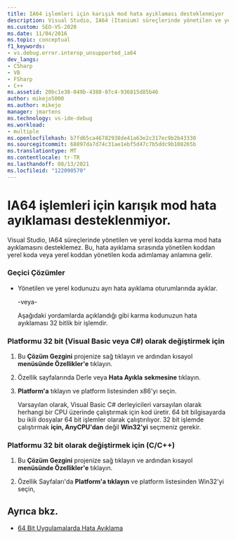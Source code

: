 ```yaml
---
title: IA64 işlemleri için karışık mod hata ayıklaması desteklenmiyor
description: Visual Studio, IA64 (Itanium) süreçlerinde yönetilen ve yerel kodda karma mod hata ayıklamasını desteklemez. Geçici çözümler için bu makaleye bakın.
ms.custom: SEO-VS-2020
ms.date: 11/04/2016
ms.topic: conceptual
f1_keywords:
- vs.debug.error.interop_unsupported_ia64
dev_langs:
- CSharp
- VB
- FSharp
- C++
ms.assetid: 20bc1e38-049b-4388-87c4-936815d85b46
author: mikejo5000
ms.author: mikejo
manager: jmartens
ms.technology: vs-ide-debug
ms.workload:
- multiple
ms.openlocfilehash: b7fd65ca46782938de41a63e2c317ec9b2b43330
ms.sourcegitcommit: 68897da7d74c31ae1ebf5d47c7b5ddc9b108265b
ms.translationtype: MT
ms.contentlocale: tr-TR
ms.lasthandoff: 08/13/2021
ms.locfileid: "122090570"
---
```

# <a name="mixed-mode-debugging-for-ia64-processes-is-unsupported"></a>IA64 işlemleri için karışık mod hata ayıklaması desteklenmiyor.
Visual Studio, IA64 süreçlerinde yönetilen ve yerel kodda karma mod hata ayıklamasını desteklemez. Bu, hata ayıklama sırasında yönetilen koddan yerel koda veya yerel koddan yönetilen koda adımlamay anlamına gelir.

### <a name="workarounds"></a>Geçici Çözümler

- Yönetilen ve yerel kodunuzu ayrı hata ayıklama oturumlarında ayıklar.

     -veya-

     Aşağıdaki yordamlarda açıklandığı gibi karma kodunuzun hata ayıklaması 32 bitlik bir işlemdir.

### <a name="to-change-the-platform-to-32-bit-visual-basic-or-c"></a>Platformu 32 bit (Visual Basic veya C#) olarak değiştirmek için

1. Bu **Çözüm Gezgini** projenize sağ tıklayın ve ardından kısayol **menüsünde Özellikler'e** tıklayın.

2. Özellik sayfalarında Derle veya **Hata Ayıkla** **sekmesine** tıklayın.

3. **Platform'a** tıklayın ve platform listesinden x86'yı seçin.

     Varsayılan olarak, Visual Basic C# derleyicileri varsayılan olarak herhangi bir CPU üzerinde çalıştırmak için kod üretir. 64 bit bilgisayarda bu ikili dosyalar 64 bit işlemler olarak çalıştırılıyor. 32 bit işlemde çalıştırmak **için, AnyCPU'dan** değil **Win32'yi** seçmeniz gerekir.

### <a name="to-change-the-platform-to-32-bit-cc"></a>Platformu 32 bit olarak değiştirmek için (C/C++)

1. Bu **Çözüm Gezgini** projenize sağ tıklayın ve ardından kısayol **menüsünde Özellikler'e** tıklayın.

2. Özellik Sayfaları'da **Platform'a tıklayın** ve platform listesinden Win32'yi seçin,

## <a name="see-also"></a>Ayrıca bkz.
- [64 Bit Uygulamalarda Hata Ayıklama](../debugger/debug-64-bit-applications.md)